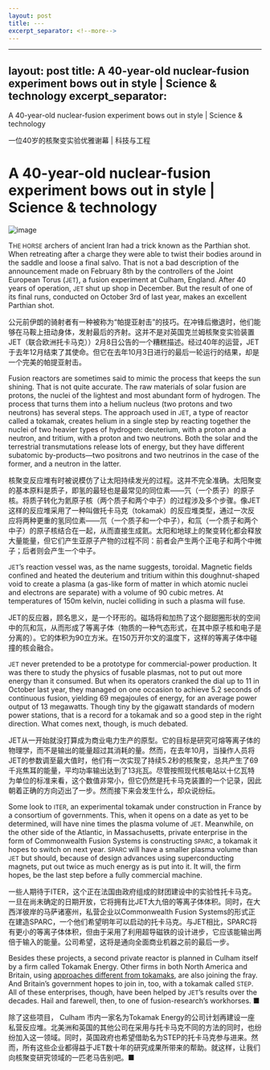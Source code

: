 ```yaml
---
layout: post
title: ---
excerpt_separator: <!--more-->
---
```



<!--more-->

---
layout: post
title: A 40-year-old nuclear-fusion experiment bows out in style | Science & technology
excerpt_separator: <!--more-->
---


<!--more-->

A 40-year-old nuclear-fusion experiment bows out in style | Science & technology

一位40岁的核聚变实验优雅谢幕 | 科技与工程


# A 40-year-old nuclear-fusion experiment bows out in style | Science & technology

![image](https://images.weserv.nl/?url=www.economist.com/img/b/1280/720/90/media-assets/image/20240210_STP504.jpg)

<div></div><p><span>T</span><small>HE HORSE</small> archers of ancient Iran had a trick known as the Parthian shot. When retreating after a charge they were able to twist their bodies around in the saddle and loose a final salvo. That is not a bad description of the announcement made on February 8th by the controllers of the Joint European Torus (<small>JET</small>), a fusion experiment at Culham, England. After 40 years of operation, <small>JET </small>shut up shop in December. But the result of one of its final runs, conducted on October 3rd of last year, makes an excellent Parthian shot.</p>

公元前伊朗的骑射者有一种被称为“帕提亚射击”的技巧。在冲锋后撤退时，他们能够在马鞍上扭动身体，发射最后的齐射。这并不是对英国克兰姆核聚变实验装置JET（联合欧洲托卡马克））2月8日公告的一个糟糕描述。经过40年的运营，JET于去年12月结束了其使命。但它在去年10月3日进行的最后一轮运行的结果，却是一个完美的帕提亚射击。


<p>Fusion reactors are sometimes said to mimic the process that keeps the sun shining. That is not quite accurate. The raw materials of solar fusion are protons, the nuclei of the lightest and most abundant form of hydrogen. The process that turns them into a helium nucleus (two protons and two neutrons) has several steps. The approach used in <small>JET</small>, a type of reactor called a tokamak, creates helium in a single step by reacting together the nuclei of two heavier types of hydrogen: deuterium, with a proton and a neutron, and tritium, with a proton and two neutrons. Both the solar and the terrestrial transmutations release lots of energy, but they have different subatomic by-products—two positrons and two neutrinos in the case of the former, and a neutron in the latter.</p>

核聚变反应堆有时被说模仿了让太阳持续发光的过程。这并不完全准确。太阳聚变的基本原料是质子，即氢的最轻也是最常见的同位素——氕（一个质子）的原子核。将质子转化为氦原子核（两个质子和两个中子）的过程涉及多个步骤。像JET这样的反应堆采用了一种叫做托卡马克（tokamak）的反应堆类型，通过一次反应将两种更重的氢同位素——氘（一个质子和一个中子），和氚（一个质子和两个中子）的原子核结合在一起，从而直接生成氦。太阳和地球上的聚变转化都会释放大量能量，但它们产生亚原子产物的过程不同：前者会产生两个正电子和两个中微子；后者则会产生一个中子。






<div><div><div id="econ-1"></div></div></div><p><small>JET</small>’s reaction vessel was, as the name suggests, toroidal. Magnetic fields confined and heated the deuterium and tritium within this doughnut-shaped void to create a plasma (a gas-like form of matter in which atomic nuclei and electrons are separate) with a volume of 90 cubic metres. At temperatures of 150m kelvin, nuclei colliding in such a plasma will fuse.</p>

JET的反应器，顾名思义，是一个环形的。磁场将和加热了这个甜甜圈形状的空间中的氘和氚，从而形成了等离子体（物质的一种气态形式，在其中原子核和电子是分离的）。它的体积为90立方米。在150万开尔文的温度下，这样的等离子体中碰撞的核会融合。


<p><small>JET</small> never pretended to be a prototype for commercial-power production. It was there to study the physics of fusable plasmas, not to put out more energy than it consumed. But when its operators cranked the dial up to 11 in October last year, they managed on one occasion to achieve 5.2 seconds of continuous fusion, yielding 69 megajoules of energy, for an average power output of 13 megawatts. Though tiny by the gigawatt standards of modern power stations, that is a record for a tokamak and so a good step in the right direction. What comes next, though, is much debated.</p>

JET从一开始就没打算成为商业电力生产的原型。它的目标是研究可熔等离子体的物理学，而不是输出的能量超过其消耗的量。然而，在去年10月，当操作人员将JET的参数调至最大值时，他们有一次实现了持续5.2秒的核聚变，总共产生了69千兆焦耳的能量，平均功率输出达到了13兆瓦。尽管按照现代核电站以十亿瓦特为单位的标准来看，这个数值非常小，但它仍然是托卡马克装置的一个记录，因此朝着正确的方向迈出了一步。然而接下来会发生什么，却众说纷纭。


<p>Some look to <small>ITER</small>, an experimental tokamak under construction in France by a consortium of governments. This, when it opens on a date as yet to be determined, will have nine times the plasma volume of <small>JET</small>. Meanwhile, on the other side of the Atlantic, in Massachusetts, private enterprise in the form of Commonwealth Fusion Systems is constructing <small>SPARC</small>, a tokamak it hopes to switch on next year. <small>SPARC </small>will have a smaller plasma volume than <small>JET</small> but should, because of design advances using superconducting magnets, put out twice as much energy as is put into it. It will, the firm hopes, be the last step before a fully commercial machine.</p>

一些人期待于ITER，这个正在法国由政府组成的财团建设中的实验性托卡马克。一旦在尚未确定的日期开放，它将拥有比JET大九倍的等离子体体积。同时，在大西洋彼岸的马萨诸塞州，私营企业以Commonwealth Fusion Systems的形式正在建造SPARC，一个他们希望明年可以启动的托卡马克。与JET相比，SPARC将有更小的等离子体体积，但由于采用了利用超导磁铁的设计进步，它应该能输出两倍于输入的能量。公司希望，这将是通向全面商业机器之前的最后一步。


<p>Besides these projects, a second private reactor is planned in Culham itself by a firm called Tokamak Energy. Other firms in both North America and Britain, using <a href="https://www.economist.com/science-and-technology/2023/03/22/fusion-power-is-coming-back-into-fashion">approaches different from tokamaks</a>, are also joining the fray. And Britain’s government hopes to join in, too, with a tokamak called <small>STEP</small>. All of these enterprises, though, have been helped by <small>JET</small>’s results over the decades. Hail and farewell, then, to one of fusion-research’s workhorses. <span>■</span></p>

除了这些项目， Culham 市内一家名为Tokamak Energy的公司计划再建设一座私营反应堆。北美洲和英国的其他公司在采用与托卡马克不同的方法的同时，也纷纷加入这一领域。同时，英国政府也希望借助名为STEP的托卡马克参与进来。然而，所有这些企业都得益于JET数十年的研究成果所带来的帮助。就这样，让我们向核聚变研究领域的一匹老马告别吧。■

